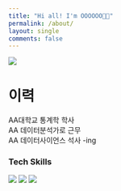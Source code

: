 ```yaml
---
title: "Hi all! I'm OOOOOO👋🏻"
permalink: /about/
layout: single
comments: false
---
```


<img src="https://img.shields.io/badge/GitHub-181717?style=for-the-badge&logo=GitHub&logoColor=white">   

# 이력
AA대학교 통계학 학사    
AA 데이터분석가로 근무   
AA 데이터사이언스 석사 -ing   

### Tech Skills
<img src="https://img.shields.io/badge/Python-3776AB?style=for-the-badge&logo=Python&logoColor=white">
<img src="https://img.shields.io/badge/C++-00599C?style=for-the-badge&logo=C++&logoColor=white">
<img src="https://img.shields.io/badge/MSSQL-CC2927?style=for-the-badge&logo=Microsoft SQL Server&logoColor=white">
